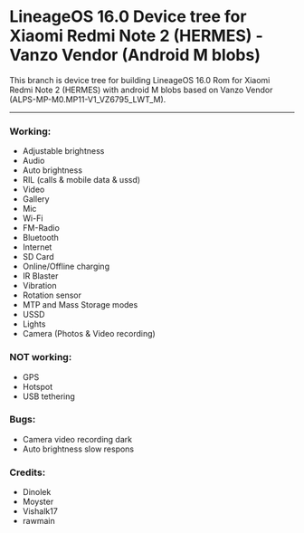 # LineageOS 16.0 Device tree for Xiaomi Redmi Note 2 (HERMES) - Vanzo Vendor (Android M blobs)

This branch is device tree for building LineageOS 16.0 Rom for Xiaomi Redmi Note 2 (HERMES) with android M blobs based on Vanzo Vendor (ALPS-MP-M0.MP11-V1_VZ6795_LWT_M).

---

### Working:
  - Adjustable brightness
  - Audio
  - Auto brightness
  - RIL (calls & mobile data & ussd)
  - Video
  - Gallery
  - Mic
  - Wi-Fi
  - FM-Radio
  - Bluetooth
  - Internet
  - SD Card
  - Online/Offline charging
  - IR Blaster
  - Vibration
  - Rotation sensor
  - MTP and Mass Storage modes
  - USSD
  - Lights
  - Camera (Photos & Video recording)

### NOT working:
  - GPS
  - Hotspot
  - USB tethering

### Bugs:
  - Camera video recording dark
  - Auto brightness slow respons

### Credits:
  - Dinolek
  - Moyster
  - Vishalk17
  - rawmain
